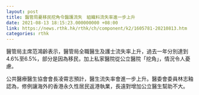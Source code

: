 ```yaml
---
layout: post
title: 醫管局憂移民挖角令醫護流失　組織料流失率進一步上升
date: 2021-08-13 18:15:23.000000000 +08:00
link: https://news.rthk.hk/rthk/ch/component/k2/1605781-20210813.htm
categories: rthk
---
```


醫管局主席范鴻齡表示，醫管局全職醫生及護士流失率上升，過去一年分別達到4.6%至6.5%，部分是因為移民，加上私家醫院從公立醫院「挖角」，情況令人憂慮。

公共醫療醫生協會會長凌霄志預計，醫生流失率會進一步上升。醫委會委員林志釉認為，修例讓海外的香港永久性居民返港執業，長遠對增加公立醫生幫助不大。
